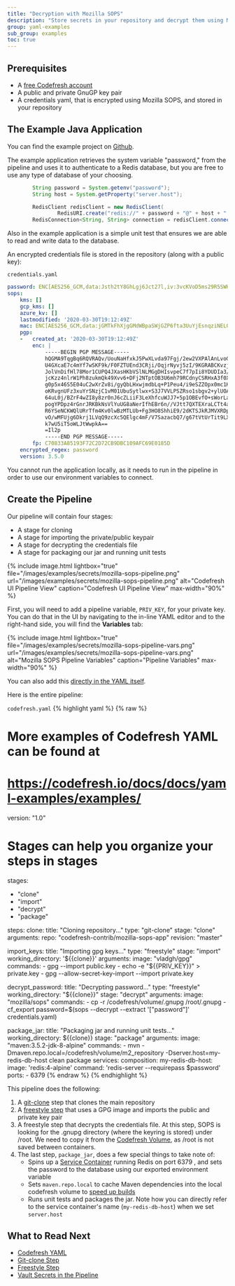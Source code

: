```yaml
---
title: "Decryption with Mozilla SOPS"
description: "Store secrets in your repository and decrypt them using Mozilla SOPS"
group: yaml-examples
sub_group: examples
toc: true
---
```


## Prerequisites

- A [free Codefresh account](https://codefresh.io/docs/docs/getting-started/create-a-codefresh-account/)
- A public and private GnuGP key pair
- A credentials yaml, that is encrypted using Mozilla SOPS, and stored in your repository

## The Example Java Application

You can find the example project on [Github](https://github.com/codefresh-contrib/mozilla-sops-app).

The example application retrieves the system variable "password," from the pipeline and uses it to authenticate to a Redis database, but you are free to use any type of database of your choosing.

```java
        String password = System.getenv("password");
        String host = System.getProperty("server.host");

        RedisClient redisClient = new RedisClient(
                RedisURI.create("redis://" + password + "@" + host + ":6379"));
        RedisConnection<String, String> connection = redisClient.connect();
```

Also in the example application is a simple unit test that ensures we are able to read and write data to the database.

An encrypted credentials file is stored in the repository (along with a public key):

`credentials.yaml`
```yaml
password: ENC[AES256_GCM,data:Jsth2tY8GhLgj6Jct27l,iv:3vcKVoD5ms29R5SWHiFhDhSAvvJTRzjn9lA6woroUQ8=,tag:OjkLvcHxE4m5RSCV7ej+FA==,type:str]
sops:
    kms: []
    gcp_kms: []
    azure_kv: []
    lastmodified: '2020-03-30T19:12:49Z'
    mac: ENC[AES256_GCM,data:jGMTkFhXjgGMdWBpaSWjGZP6fta3UuYjEsnqziNELQZ2cLScT9v+GKg/c8iJYv1Gfiz3aw4ivYYrWzwmZehIbPHaw3/XBv/VRCQhzRWYKaf6pPFUXIS7XALSf9L9VbGOXL/CGPRae3t3HpaOor+knd6iQk2WR3K9kSeib4RBSCE=,iv:WSP8hBwaBv3ymTGltBOaVVC1sT08IG4hwqESlG8rN9w=,tag:3hZvCuql+ASWe/Mm5Bl7xg==,type:str]
    pgp:
    -   created_at: '2020-03-30T19:12:49Z'
        enc: |
            -----BEGIN PGP MESSAGE-----
            hQGMA9TqgBq6RQVRAQv/UouNaHfxkJ5PwXLvda97Fgj/2ew2VXPAlAnLvoGvTsb2
            U4GXcaE7c4mYf7wSKF9k/F0FZTUEnd3CRji/OqjrNyvj5zI/9KGRABCKvzjsx+ZG
            JolVnDifHl78Mor1CUPQ4JXasHKbVSlNLMGgDHIsvpeC7f7pIi8YDUDIa3/zXhFK
            jcKzz4nlrW1Ph8zukmQk49Xvv6+DFj2NTptOB3U6mh79RCdnyCSRHxA3f0X00Pi5
            g0p5x46S5E04uC2wXrZv8i/gyQbLHxwjmdbLq+P1Peu4/i9eSZZOpx0mc1KJ2mjr
            oKRvgnUFz3xuYrSNzjC1vM01UbuSytlwx+S3J7VVLPSZRso1sbgv2+ylUOAHS+gZ
            64uL0j/BZrF4wZI8y8zr0nJ6cZLiiF3LeXhfcuWJJ7+5p1OBEvfO+sWorLahIZTw
            pogYPDpz4rGnrJRKBkNsVlYuUG8aNerIfhEBr6n//VJtt7QXTEXraLCTt4a6z/Fl
            R6YSeNCKWQlURrTfm4Kv0lwBzMTLUb+Fg3HO8ShhiE9/2dKTSJkRJMVXRDp22Fm1
            vO/wMFUjg6Dkrj1LVqQ9zcXc5QElgc4mF/V7SazacbQ7/g67tVtUrTit9LXgR9A0
            k7wU5iT5oWLJtWwpkA==
            =Il2p
            -----END PGP MESSAGE-----
        fp: C70833A85193F72C2D72CB9DBC109AFC69E0185D
    encrypted_regex: password
    version: 3.5.0
```
You cannot run the application locally, as it needs to run in the pipeline in order to use our environment variables to connect.

## Create the Pipeline

Our pipeline will contain four stages:

- A stage for cloning
- A stage for importing the private/public keypair
- A stage for decrypting the credentials file
- A stage for packaging our jar and running unit tests

{% include image.html 
lightbox="true" 
file="/images/examples/secrets/mozilla-sops-pipeline.png"
url="/images/examples/secrets/mozilla-sops-pipeline.png"
alt="Codefresh UI Pipeline View"
caption="Codefresh UI Pipeline View"
max-width="90%"
%}

First, you will need to add a pipeline variable, `PRIV_KEY`, for your private key.  You can do that in the UI by navigating to the in-line YAML editor and to the right-hand side, you will find the **Variables** tab:

{% include image.html 
lightbox="true" 
file="/images/examples/secrets/mozilla-sops-pipeline-vars.png"
url="/images/examples/secrets/mozilla-sops-pipeline-vars.png"
alt="Mozilla SOPS Pipeline Variables"
caption="Pipeline Variables"
max-width="90%"
%}

You can also add this [directly in the YAML itself]({{site.baseurl}}/docs/how-to-guides/migrating-from-travis-ci/#environment-variables).

Here is the entire pipeline:

`codefresh.yaml`
{% highlight yaml %}
{% raw %}
# More examples of Codefresh YAML can be found at
# https://codefresh.io/docs/docs/yaml-examples/examples/

version: "1.0"
# Stages can help you organize your steps in stages
stages:
  - "clone"
  - "import"
  - "decrypt"
  - "package"

steps:
  clone:
    title: "Cloning repository..."
    type: "git-clone"
    stage: "clone"
    arguments:
      repo: "codefresh-contrib/mozilla-sops-app"
      revision: "master"

  import_keys:
    title: "Importing gpg keys..."
    type: "freestyle"
    stage: "import"
    working_directory: '${{clone}}'
    arguments:
      image: "vladgh/gpg"
      commands:
        - gpg --import public.key
        - echo -e "${{PRIV_KEY}}" > private.key
        - gpg --allow-secret-key-import --import private.key

  decrypt_password:
    title: "Decrypting password..."
    type: "freestyle"
    working_directory: "${{clone}}"
    stage: "decrypt"
    arguments:
      image: "mozilla/sops"
      commands:
        - cp -r /codefresh/volume/.gnupg /root/.gnupg
        - cf_export password=$(sops --decrypt --extract '["password"]' credentials.yaml)

  package_jar:
    title: "Packaging jar and running unit tests..."
    working_directory: ${{clone}}
    stage: "package"
    arguments:
      image: "maven:3.5.2-jdk-8-alpine"
      commands:
        - mvn -Dmaven.repo.local=/codefresh/volume/m2_repository -Dserver.host=my-redis-db-host clean package
    services:
      composition:
        my-redis-db-host:
          image: 'redis:4-alpine'
          command: 'redis-server --requirepass $password'
          ports:
            - 6379
{% endraw %}
{% endhighlight %}

This pipeline does the following:

1. A [git-clone]({{$site.baseurl}}/docs/codefresh-yaml/steps/git-clone/) step that clones the main repository
2. A [freestyle step]($$site.baseurl}}/docs/codefresh-yaml/steps/freestyle/) that uses a GPG image and imports the public and private key pair
3. A freestyle step that decrypts the credentials file.  At this step, SOPS is looking for the .gnupg directory (where the keyring is stored) under /root.  We need to copy it from the [Codefresh Volume]({{site.baseurl}}/docs/codefresh-yaml/steps/freestyle/#custom-volumes), as /root is not saved between containers.
4. The last step, `package_jar`, does a few special things to take note of:
   - Spins up a [Service Container]({{site.baseurl}}/docs/codefresh-yaml/service-containers/) running Redis on port 6379 , and sets the password to the database using our exported environment variable
   - Sets `maven.repo.local` to cache Maven dependencies into the local codefresh volume to [speed up builds]({{site.baseurl}}/docs/learn-by-example/java/spring-boot-2/#caching-the-maven-dependencies)
   - Runs unit tests and packages the jar.  Note how you can directly refer to the service container's name (`my-redis-db-host`) when we set `server.host`

## What to Read Next

- [Codefresh YAML]({{site.baseurl}}/docs/codefresh-yaml/what-is-the-codefresh-yaml/)
- [Git-clone Step]({{$site.baseurl}}/docs/codefresh-yaml/steps/git-clone/)
- [Freestyle Step]($$site.baseurl}}/docs/codefresh-yaml/steps/freestyle/)
- [Vault Secrets in the Pipeline]({{site.baseurl}}/docs/yaml-examples/examples/vault-secrets-in-the-pipeline/)


